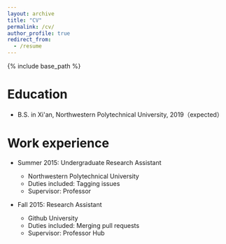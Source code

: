 ```yaml
---
layout: archive
title: "CV"
permalink: /cv/
author_profile: true
redirect_from:
  - /resume
---
```


{% include base_path %}

Education
======
* B.S. in Xi'an, Northwestern Polytechnical University, 2019（expected）

Work experience
======
* Summer 2015: Undergraduate Research Assistant
  * Northwestern Polytechnical University
  * Duties included: Tagging issues
  * Supervisor: Professor 

* Fall 2015: Research Assistant
  * Github University
  * Duties included: Merging pull requests
  * Supervisor: Professor Hub
  

